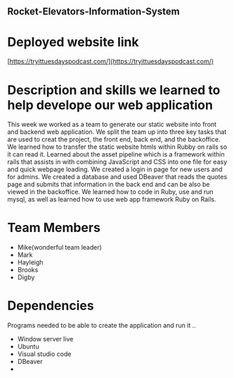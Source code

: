 ## Rocket-Elevators-Information-System

# Deployed website link
   [https://tryittuesdayspodcast.com/](https://tryittuesdayspodcast.com/)

# Description and skills we learned to help develope our web application
 This week we worked as a team to generate our static website into front and backend web application. We split the team up into three key tasks that are used to creat the project, the front end, back end, and the backoffice. We learned how to transfer the static website htmls within Rubby on rails so it can read it. Learned about the asset pipeline which is a framework within rails that assists in with combining JavaScript and CSS into one file for easy and quick webpage loading. We created a login in page for new users and for admins. We created a database and used DBeaver that reads the quotes page and submits that information in the back end and can be also be viewed in the backoffice. We learned how to code in Ruby, use and run mysql, as well as learned how to use web app framework Ruby on Rails. 

# Team Members

- Mike(wonderful team leader)
- Mark
- Hayleigh
- Brooks
- Digby


# Dependencies

Programs needed to be able to create the application and run it ..

- Window server live
- Ubuntu
- Visual studio code
- DBeaver
- 
